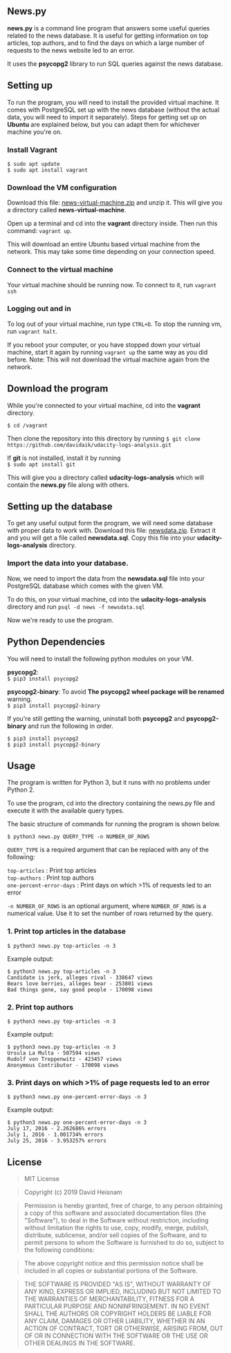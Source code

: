 ## News.py

**news.py** is a command line program that answers some useful queries related to the news database. It is useful for getting information on top articles, top authors, and to find the days on which a large number of requests to the news website led to an error.

It uses the **psycopg2** library to run SQL queries against the news database.

## Setting up

To run the program, you will need to install the provided virtual machine. It comes with PostgreSQL set up with the news database (without the actual data, you will need to import it separately). Steps for getting set up on **Ubuntu** are explained below, but you can adapt them for whichever machine you're on.

### Install Vagrant

`$ sudo apt update`  
`$ sudo apt install vagrant`

### Download the VM configuration
Download this file: [news-virtual-machine.zip](https://drive.google.com/open?id=1UdCcLO3-A9WEk6AjOhcIbUwUrv1D5m0U) and unzip it. This will give you a directory called **news-virtual-machine**.

Open up a terminal and cd into the **vagrant** directory inside. Then run this command: `vagrant up`.

This will download an entire Ubuntu based virtual machine from the network. This may take some time depending on your connection speed.

### Connect to the virtual machine

Your virtual machine should be running now. To connect to it, run `vagrant ssh`

### Logging out and in

To log out of your virtual machine, run type `CTRL+D`. To stop the running vm, run
`vagrant halt`.

If you reboot your computer, or you have stopped down your virtual machine, start it again by running `vagrant up` the same way as you did before. Note: This will not download the virtual machine again from the network.

## Download the program

While you're connected to your virtual machine, cd into the **vagrant** directory.

`$ cd /vagrant`

Then clone the repository into this directory by running
`$ git clone https://github.com/davidaik/udacity-logs-analysis.git`

If **git** is not installed, install it by running  
`$ sudo apt install git`

This will give you a directory called **udacity-logs-analysis** which will contain the **news.py** file along with others.

## Setting up the database

To get any useful output form the program, we will need some database with proper data to work with. Download this file: [newsdata.zip](https://drive.google.com/open?id=1KhSrlmZZ0_tRb-kQjBctSo82hfWfDdZ-). Extract it and you will get a file called **newsdata.sql**. Copy this file into your **udacity-logs-analysis** directory.

### Import the data into your database.

Now, we need to import the data from the **newsdata.sql** file into your PostgreSQL database which comes with the given VM.

To do this, on your virtual machine, cd into the **udacity-logs-analysis** directory and run
`psql -d news -f newsdata.sql`

Now we're ready to use the program.


## Python Dependencies

You will need to install the following python modules on your VM.

**psycopg2**:  
`$ pip3 install psycopg2`

**psycopg2-binary**: To avoid **The psycopg2 wheel package will be renamed** warning.  
`$ pip3 install psycopg2-binary`

If you're still getting the warning, uninstall both **psycopg2** and **psycopg2-binary** and run the following in order.

`$ pip3 install psycopg2`  
`$ pip3 install psycopg2-binary`


## Usage

The program is written for Python 3, but it runs with no problems under Python 2.

To use the program, cd into the directory containing the news.py file and execute it with the available query types.

The basic structure of commands for running the program is shown below.

`$ python3 news.py QUERY_TYPE -n NUMBER_OF_ROWS`

`QUERY_TYPE` is a required argument that can be replaced with any of the following:

`top-articles` : Print top articles  
`top-authors` : Print top authors  
`one-percent-error-days` : Print days on which >1% of requests led to an error

`-n NUMBER_OF_ROWS` is an optional argument, where `NUMBER_OF_ROWS` is a numerical value. Use it to set the number of rows returned by the query.


### 1. Print top articles in the database
`$ python3 news.py top-articles -n 3`

Example output:

    $ python3 news.py top-articles -n 3
    Candidate is jerk, alleges rival - 338647 views
    Bears love berries, alleges bear - 253801 views
    Bad things gone, say good people - 170098 views


### 2. Print top authors

`$ python3 news.py top-articles -n 3`

Example output:

    $ python3 news.py top-articles -n 3
    Ursula La Multa - 507594 views
    Rudolf von Treppenwitz - 423457 views
    Anonymous Contributor - 170098 views


### 3. Print days on which >1% of page requests led to an error

`$ python3 news.py one-percent-error-days -n 3`

Example output:

    $ python3 news.py one-percent-error-days -n 3
    July 17, 2016 - 2.262686% errors
    July 1, 2016 - 1.001734% errors
    July 25, 2016 - 3.953257% errors


## License
> MIT License

> Copyright (c) 2019 David Heisnam

> Permission is hereby granted, free of charge, to any person obtaining a copy
of this software and associated documentation files (the "Software"), to deal
in the Software without restriction, including without limitation the rights
to use, copy, modify, merge, publish, distribute, sublicense, and/or sell
copies of the Software, and to permit persons to whom the Software is
furnished to do so, subject to the following conditions:

> The above copyright notice and this permission notice shall be included in all
copies or substantial portions of the Software.

> THE SOFTWARE IS PROVIDED "AS IS", WITHOUT WARRANTY OF ANY KIND, EXPRESS OR
IMPLIED, INCLUDING BUT NOT LIMITED TO THE WARRANTIES OF MERCHANTABILITY,
FITNESS FOR A PARTICULAR PURPOSE AND NONINFRINGEMENT. IN NO EVENT SHALL THE
AUTHORS OR COPYRIGHT HOLDERS BE LIABLE FOR ANY CLAIM, DAMAGES OR OTHER
LIABILITY, WHETHER IN AN ACTION OF CONTRACT, TORT OR OTHERWISE, ARISING FROM,
OUT OF OR IN CONNECTION WITH THE SOFTWARE OR THE USE OR OTHER DEALINGS IN THE
SOFTWARE.
